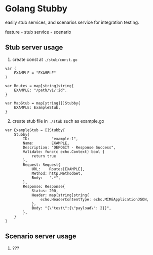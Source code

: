 #  Golang Stubby 

easily stub services, and scenarios service for integration testing.

feature
    - stub service
    - scenario

## Stub server usage 
1. create const at `./stub/const.go`

``` 
var (
	EXAMPLE = "EXAMPLE"
)

var Routes = map[string]string{
	EXAMPLE: "/path/v1/:id",
}

var MapStub = map[string][]Stubby{
	EXAMPLE: ExampleStub,
}
```

2. create stub file in `./stub` such as example.go
```
var ExampleStub = []Stubby{
	Stubby{
		ID:          "example-1",
		Name:        EXAMPLE,
		Description: "DEPOSIT - Response Success",
		Validate: func(c echo.Context) bool {
			return true
		},
		Request: Request{
			URL:    Routes[EXAMPLE],
			Method: http.MethodGet,
			Body:   ".*",
		},
		Response: Response{
			Status: 200,
			Header: map[string]string{
				echo.HeaderContentType: echo.MIMEApplicationJSON,
			},
			Body: "{\"test\":{\"payload\": 2}}",
		},
	}
}
```


## Scenario server usage 
1. ???
